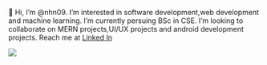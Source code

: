  👋 Hi, I’m @nhn09.
  I’m interested in software development,web development and machine learning.
  I’m currently persuing BSc in CSE.
  I’m looking to collaborate on MERN projects,UI/UX projects and android development projects.
  Reach me at <a class="LI-simple-link" href='https://bd.linkedin.com/in/fariha-fairoz-nohan?trk=profile-badge'>Linked In</a></div>
  
  ![](https://komarev.com/ghpvc/?username=nhn09)


<!---
nhn09/nhn09 is a ✨ special ✨ repository because its `README.md` (this file) appears on your GitHub profile.
You can click the Preview link to take a look at your changes.
--->

